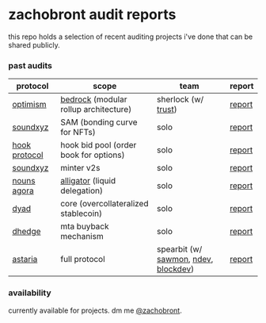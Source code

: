 # zachobront audit reports

this repo holds a selection of recent auditing projects i've done that can be shared publicly.

### past audits

| protocol | scope | team | report |
| ---- | ---- | ----------- | ---------|
| [optimism](https://www.optimism.io/) | [bedrock](https://community.optimism.io/docs/developers/bedrock/explainer/) (modular rollup architecture) | sherlock (w/ [trust](https://twitter.com/trust__90)) | [report](https://github.com/sherlock-audit/2023-01-optimism-judging) |
| [soundxyz](https://sound.xyz/) | SAM (bonding curve for NFTs) | solo | [report](reports/sound.md) |
| [hook protocol](http://hook.xyz/) | hook bid pool (order book for options) | solo | [report](reports/hook.md) |
| [soundxyz](https://sound.xyz/) | minter v2s | solo | [report](reports/sound2.md) |
| [nouns agora](https://www.nounsagora.com/) | [alligator](https://github.com/voteagora/liquid-delegator/) (liquid delegation) | solo | [report](reports/alligator.md) |
| [dyad](https://members.delphidigital.io/reports/exploring-dyad-a-new-approach-to-decentralized-stablecoins/#sneak-peek) | core (overcollateralized stablecoin) | solo | [report](reports/dyad.pdf) |
| [dhedge](https://www.dhedge.org/) | mta buyback mechanism | solo | [report](reports/dhedge.md) |
| [astaria](https://astaria.xyz/) | full protocol | spearbit (w/ [sawmon](https://twitter.com/sw0nt), [ndev](https://twitter.com/noahmarconi), [blockdev](https://twitter.com/blockdeveth)) | [report](reports/astaria.pdf) |


### availability

currently available for projects. dm me [@zachobront](http://twitter.com/zachobront).
